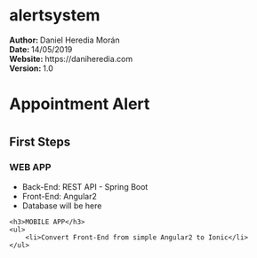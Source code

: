 # alertsystem
<div>
<p>
    <b>Author: </b> Daniel Heredia Morán <br />
    <b>Date: </b> 14/05/2019 <br />
    <b>Website: </b> https://daniheredia.com <br />
    <b>Version: </b> 1.0 <br />
</p>
</div>
<div>
    <h1>Appointment Alert<h1>
    <h2>First Steps</h2>
    <h3>WEB APP</h3>
    <ul>
        <li>Back-End: REST API - Spring Boot</li>
        <li>Front-End: Angular2</li>
        <li>Database will be here</li>
    </ul>

    <h3>MOBILE APP</h3>
    <ul>
        <li>Convert Front-End from simple Angular2 to Ionic</li>
    </ul>
</div>